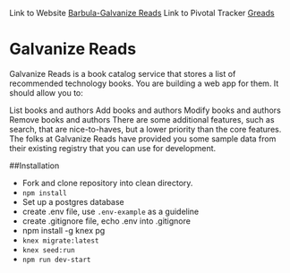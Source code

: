 Link to Website [Barbula-Galvanize Reads](https://quiet-island-59677.herokuapp.com/)
Link to Pivotal Tracker [Greads](https://www.pivotaltracker.com/n/projects/1656201)
# Galvanize Reads

Galvanize Reads is a book catalog service that stores a list of recommended technology books. You are building a web app for them. It should allow you to:

List books and authors
Add books and authors
Modify books and authors
Remove books and authors
There are some additional features, such as search, that are nice-to-haves, but a lower priority than the core features. The folks at Galvanize Reads have provided you some sample data from their existing registry that you can use for development.

##Installation

* Fork and clone repository into clean directory.
* `npm install`
* Set up a postgres database
* create .env file, use `.env-example` as a guideline
* create .gitignore file, echo .env into .gitignore
* npm install -g knex pg
* `knex migrate:latest`
* `knex seed:run`
* `npm run dev-start`
